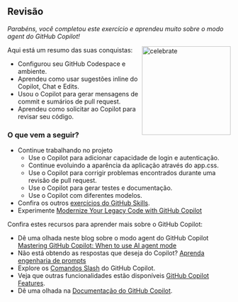 ## Revisão

_Parabéns, você completou este exercício e aprendeu muito sobre o modo agent do GitHub Copilot!_

<img src="https://octodex.github.com/images/jetpacktocat.png" alt=celebrate width=200 align=right>

Aqui está um resumo das suas conquistas:

- Configurou seu GitHub Codespace e ambiente.
- Aprendeu como usar sugestões inline do Copilot, Chat e Edits.
- Usou o Copilot para gerar mensagens de commit e sumários de pull request.
- Aprendeu como solicitar ao Copilot para revisar seu código.

### O que vem a seguir?

- Continue trabalhando no projeto
  - Use o Copilot para adicionar capacidade de login e autenticação.
  - Continue evoluindo a aparência da aplicação através do app.css.
  - Use o Copilot para corrigir problemas encontrados durante uma revisão de pull request.
  - Use o Copilot para gerar testes e documentação.
  - Use o Copilot com diferentes modelos.
- Confira os outros [exercícios do GitHub Skills](https://learn.github.com/skills).
- Experimente [Modernize Your Legacy Code with GitHub Copilot](https://github.com/skills/modernize-your-legacy-code-with-github-copilot)

Confira estes recursos para aprender mais sobre o GitHub Copilot:

- Dê uma olhada neste blog sobre o modo agent do GitHub Copilot [Mastering GitHub Copilot: When to use AI agent mode](https://github.blog/ai-and-ml/github-copilot/mastering-github-copilot-when-to-use-ai-agent-mode/)
- Não está obtendo as respostas que deseja do Copilot? [Aprenda engenharia de prompts](https://docs.github.com/en/copilot/using-github-copilot/copilot-chat/prompt-engineering-for-copilot-chat)
- Explore os [Comandos Slash](https://docs.github.com/en/copilot/using-github-copilot/copilot-chat/github-copilot-chat-cheat-sheet?tool=vscode) do GitHub Copilot.
- Veja que outras funcionalidades estão disponíveis [GitHub Copilot Features](https://docs.github.com/en/copilot/about-github-copilot/github-copilot-features).
- Dê uma olhada na [Documentação do GitHub Copilot](https://docs.github.com/en/copilot).
